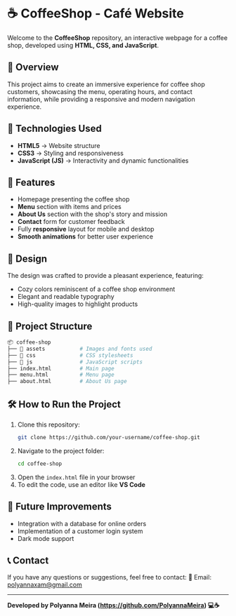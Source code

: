 # ☕ CoffeeShop - Café Website

Welcome to the **CoffeeShop** repository, an interactive webpage for a coffee shop, developed using **HTML, CSS, and JavaScript**.

## 🌟 Overview
This project aims to create an immersive experience for coffee shop customers, showcasing the menu, operating hours, and contact information, while providing a responsive and modern navigation experience.

## 🚀 Technologies Used
- **HTML5** → Website structure
- **CSS3** → Styling and responsiveness
- **JavaScript (JS)** → Interactivity and dynamic functionalities

## 📌 Features
- Homepage presenting the coffee shop
- **Menu** section with items and prices
- **About Us** section with the shop's story and mission
- **Contact** form for customer feedback
- Fully **responsive** layout for mobile and desktop
- **Smooth animations** for better user experience

## 🎨 Design
The design was crafted to provide a pleasant experience, featuring:
- Cozy colors reminiscent of a coffee shop environment
- Elegant and readable typography
- High-quality images to highlight products

## 📂 Project Structure
```bash
📦 coffee-shop
├── 📁 assets           # Images and fonts used
├── 📁 css              # CSS stylesheets
├── 📁 js               # JavaScript scripts
├── index.html         # Main page
├── menu.html          # Menu page
├── about.html         # About Us page

```

## 🛠️ How to Run the Project
1. Clone this repository:
   ```bash
   git clone https://github.com/your-username/coffee-shop.git
   ```
2. Navigate to the project folder:
   ```bash
   cd coffee-shop
   ```
3. Open the `index.html` file in your browser
4. To edit the code, use an editor like **VS Code**

## 📌 Future Improvements
- Integration with a database for online orders
- Implementation of a customer login system
- Dark mode support

## 📞 Contact
If you have any questions or suggestions, feel free to contact:
📧 Email: polyannaxam@gmail.com

---
**Developed by Polyanna Meira (https://github.com/PolyannaMeira) 💻☕**

